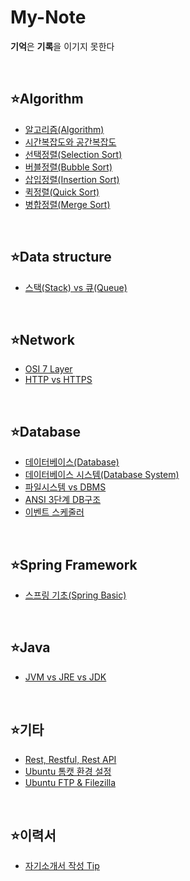 # My-Note
**기억**은 **기록**을 이기지 못한다

<br>

## ⭐Algorithm
- [알고리즘(Algorithm)](https://github.com/imsoncod/My-Note/blob/master/%EC%95%8C%EA%B3%A0%EB%A6%AC%EC%A6%98/%EC%95%8C%EA%B3%A0%EB%A6%AC%EC%A6%98(Algorithm).md)
- [시간복잡도와 공간복잡도](https://github.com/imsoncod/My-Note/blob/master/%EC%95%8C%EA%B3%A0%EB%A6%AC%EC%A6%98/%EC%8B%9C%EA%B0%84%EB%B3%B5%EC%9E%A1%EB%8F%84%EC%99%80%20%EA%B3%B5%EA%B0%84%EB%B3%B5%EC%9E%A1%EB%8F%84.md)
- [선택정렬(Selection Sort)](https://github.com/imsoncod/My-Note/blob/master/%EC%95%8C%EA%B3%A0%EB%A6%AC%EC%A6%98/%EC%84%A0%ED%83%9D%EC%A0%95%EB%A0%AC(Selection_Sort).md)
- [버블정렬(Bubble Sort)](https://github.com/imsoncod/My-Note/blob/master/%EC%95%8C%EA%B3%A0%EB%A6%AC%EC%A6%98/%EB%B2%84%EB%B8%94%EC%A0%95%EB%A0%AC(Bubble_Sort).md)
- [삽입정렬(Insertion Sort)](https://github.com/imsoncod/My-Note/blob/master/%EC%95%8C%EA%B3%A0%EB%A6%AC%EC%A6%98/%EC%82%BD%EC%9E%85%EC%A0%95%EB%A0%AC(Insertion%20Sort).md)
- [퀵정렬(Quick Sort)](https://github.com/imsoncod/My-Note/blob/master/%EC%95%8C%EA%B3%A0%EB%A6%AC%EC%A6%98/%ED%80%B5%EC%A0%95%EB%A0%AC(Quick%20Sort).md)
- [병합정렬(Merge Sort)](https://github.com/imsoncod/My-Note/blob/master/%EC%95%8C%EA%B3%A0%EB%A6%AC%EC%A6%98/%EB%B3%91%ED%95%A9%EC%A0%95%EB%A0%AC(Merge%20Sort).md)

<br>

## ⭐Data structure
- [스택(Stack) vs 큐(Queue)](https://github.com/imsoncod/My-Note/blob/master/%EC%9E%90%EB%A3%8C%EA%B5%AC%EC%A1%B0/%EC%8A%A4%ED%83%9D(Stack)%20vs%20%ED%81%90(Queue).md)

<br>

## ⭐Network
- [OSI 7 Layer](https://github.com/imsoncod/My-Note/blob/master/%EB%84%A4%ED%8A%B8%EC%9B%8C%ED%81%AC/OSI%207%20Layer.md)
- [HTTP vs HTTPS](https://github.com/imsoncod/My-Note/blob/master/%EB%84%A4%ED%8A%B8%EC%9B%8C%ED%81%AC/HTTP%20vs%20HTTPS.md)

<br>

## ⭐Database
- [데이터베이스(Database)](https://github.com/imsoncod/My-Note/blob/master/%EB%8D%B0%EC%9D%B4%ED%84%B0%EB%B2%A0%EC%9D%B4%EC%8A%A4/%EB%8D%B0%EC%9D%B4%ED%84%B0%EB%B2%A0%EC%9D%B4%EC%8A%A4.md)
- [데이터베이스 시스템(Database System)](https://github.com/imsoncod/My-Note/blob/master/%EB%8D%B0%EC%9D%B4%ED%84%B0%EB%B2%A0%EC%9D%B4%EC%8A%A4/%EB%8D%B0%EC%9D%B4%ED%84%B0%EB%B2%A0%EC%9D%B4%EC%8A%A4%20%EC%8B%9C%EC%8A%A4%ED%85%9C(Database%20System).md)
- [파일시스템 vs DBMS](https://github.com/imsoncod/My-Note/blob/master/%EB%8D%B0%EC%9D%B4%ED%84%B0%EB%B2%A0%EC%9D%B4%EC%8A%A4/%ED%8C%8C%EC%9D%BC%EC%8B%9C%EC%8A%A4%ED%85%9C%20vs%20DBMS.md)
- [ANSI 3단계 DB구조](https://github.com/imsoncod/My-Note/blob/master/%EB%8D%B0%EC%9D%B4%ED%84%B0%EB%B2%A0%EC%9D%B4%EC%8A%A4/ANSI%203%EB%8B%A8%EA%B3%84%20DB%EA%B5%AC%EC%A1%B0.md)
- [이벤트 스케줄러](https://github.com/imsoncod/My-Note/blob/master/%EB%8D%B0%EC%9D%B4%ED%84%B0%EB%B2%A0%EC%9D%B4%EC%8A%A4/%EC%9D%B4%EB%B2%A4%ED%8A%B8%20%EC%8A%A4%EC%BC%80%EC%A4%84%EB%9F%AC.md)

<br>

## ⭐Spring Framework
- [스프링 기초(Spring Basic)](https://github.com/imsoncod/Basic-Spring/blob/master/README.md)

<br>

## ⭐Java
- [JVM vs JRE vs JDK](https://github.com/imsoncod/My-Note/blob/master/%EC%9E%90%EB%B0%94/JVM%20vs%20JRE%20vs%20JDK.md)

<br>

## ⭐기타
- [Rest, Restful, Rest API](https://github.com/imsoncod/My-Note/blob/master/%EA%B8%B0%ED%83%80/Rest%2C%20Restful%2C%20Rest%20API.md)
- [Ubuntu 톰캣 환경 설정](https://github.com/imsoncod/My-Note/blob/master/%EA%B8%B0%ED%83%80/Ubuntu%20%ED%86%B0%EC%BA%A3%20%ED%99%98%EA%B2%BD%20%EC%84%A4%EC%A0%95.md)
- [Ubuntu FTP & Filezilla](https://github.com/imsoncod/My-Note/blob/master/%EA%B8%B0%ED%83%80/Ubuntu%20FTP%20%26%20Filezilla.md)

<br>

## ⭐이력서
- [자기소개서 작성 Tip](https://github.com/imsoncod/My-Note/blob/master/%EC%9E%90%EA%B8%B0%EC%86%8C%EA%B0%9C%EC%84%9C/%EC%9E%90%EA%B8%B0%EC%86%8C%EA%B0%9C%EC%84%9C%20%EC%9E%91%EC%84%B1%20Tip.md)
